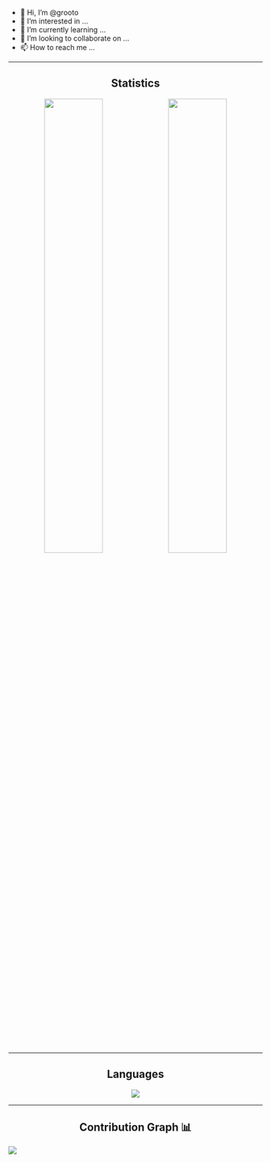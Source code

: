 - 👋 Hi, I’m @grooto
- 👀 I’m interested in ...
- 🌱 I’m currently learning ...
- 💞️ I’m looking to collaborate on ...
- 📫 How to reach me ...

---
<h2 align="center">Statistics </h2>
<p align="center">
<img width="48%" src="https://github-readme-stats.vercel.app/api?username=grooto&show_icons=true&theme=tokyonight" />     
 <img width="48%" src="https://github-readme-streak-stats.herokuapp.com/?user=grooto&show_icons=true&theme=tokyonight" />
     <p/>



     
---
<h2 align="center">Languages</h2>
<p align="center">
<img src="https://github-readme-stats.vercel.app/api/top-langs/?username=grooto&layout=compact&theme=tokyonight" />
    <p/>

---
<h2 align="center">Contribution Graph 📊</h2>

<img src="https://activity-graph.herokuapp.com/graph?username=grooto&theme=chartreuse-dark" />   



<!---
grooto/grooto is a ✨ special ✨ repository because its `README.md` (this file) appears on your GitHub profile.
You can click the Preview link to take a look at your changes.
--->
